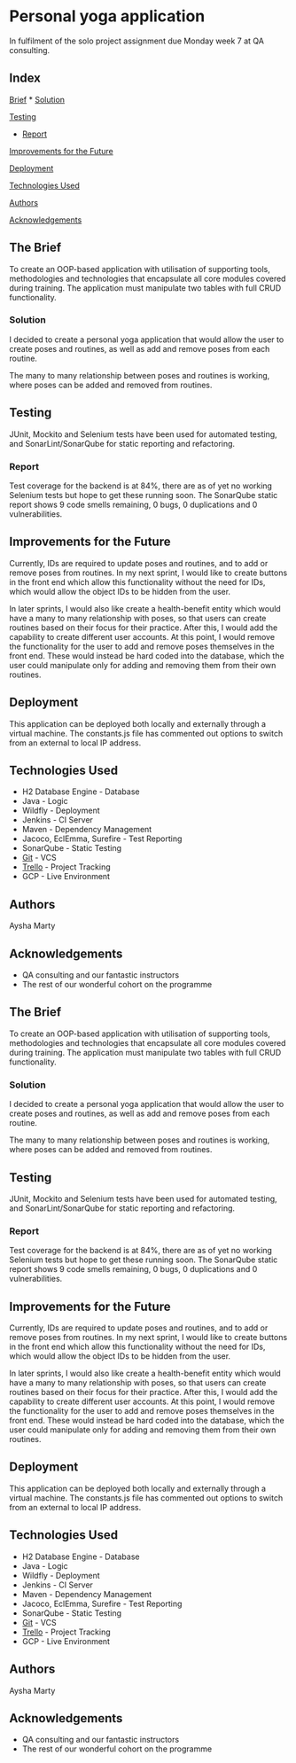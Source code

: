 # Personal yoga application

In fulfilment of the solo project assignment due Monday week 7 at QA consulting.

## Index
[Brief](##The-Brief)
	* [Solution](###Solution)
	
[Testing](##Testing)
   * [Report](###Report)
     
[Improvements for the Future](##Improvements-for-the-Future)
     
[Deployment](##Deployment)
     
[Technologies Used](Technologies-Used)

[Authors](##Authors)

[Acknowledgements](##Acknowledgements)


## The Brief

To create an OOP-based application with utilisation of supporting tools, methodologies and technologies that encapsulate all core modules covered during training. The application must manipulate two tables with full CRUD functionality.

### Solution

I decided to create a personal yoga application that would allow the user to create poses and routines, as well as add and remove poses from each routine.

The many to many relationship between poses and routines is working, where poses can be added and removed from routines.


## Testing

JUnit, Mockito and Selenium tests have been used for automated testing, and SonarLint/SonarQube for static reporting and refactoring.
### Report

Test coverage for the backend is at 84%, there are as of yet no working Selenium tests but hope to get these running soon.
The SonarQube static report shows 9 code smells remaining, 0 bugs, 0 duplications and 0 vulnerabilities.

## Improvements for the Future

Currently, IDs are required to update poses and routines, and to add or remove poses from routines. In my next sprint, I would like to create buttons in the front end which allow this functionality without the need for IDs, which would allow the object IDs to be hidden from the user.

In later sprints, I would also like create a health-benefit entity which would have a many to many relationship with poses, so that users can create routines based on their focus for their practice. After this, I would add the capability to create different user accounts. At this point, I would remove the functionality for the user to add and remove poses themselves in the front end. These would instead be hard coded into the database, which the user could manipulate only for adding and removing them from their own routines.

## Deployment

This application can be deployed both locally and externally through a virtual machine. The constants.js file has commented out options to switch from an external to local IP address.

## Technologies Used

* H2 Database Engine - Database
* Java - Logic
* Wildfly - Deployment
* Jenkins - CI Server
* Maven - Dependency Management
* Jacoco, EclEmma, Surefire - Test Reporting
* SonarQube - Static Testing
* [Git](https://github.com/ayshamarty/SoloProject.git) - VCS
* [Trello](https://trello.com/qasoloproject) - Project Tracking
* GCP - Live Environment


## Authors

Aysha Marty

## Acknowledgements

* QA consulting and our fantastic instructors
* The rest of our wonderful cohort on the programme


## The Brief

To create an OOP-based application with utilisation of supporting tools, methodologies and technologies that encapsulate all core modules covered during training. The application must manipulate two tables with full CRUD functionality.

### Solution

I decided to create a personal yoga application that would allow the user to create poses and routines, as well as add and remove poses from each routine.

The many to many relationship between poses and routines is working, where poses can be added and removed from routines.


## Testing

JUnit, Mockito and Selenium tests have been used for automated testing, and SonarLint/SonarQube for static reporting and refactoring.
### Report

Test coverage for the backend is at 84%, there are as of yet no working Selenium tests but hope to get these running soon.
The SonarQube static report shows 9 code smells remaining, 0 bugs, 0 duplications and 0 vulnerabilities.

## Improvements for the Future

Currently, IDs are required to update poses and routines, and to add or remove poses from routines. In my next sprint, I would like to create buttons in the front end which allow this functionality without the need for IDs, which would allow the object IDs to be hidden from the user.

In later sprints, I would also like create a health-benefit entity which would have a many to many relationship with poses, so that users can create routines based on their focus for their practice. After this, I would add the capability to create different user accounts. At this point, I would remove the functionality for the user to add and remove poses themselves in the front end. These would instead be hard coded into the database, which the user could manipulate only for adding and removing them from their own routines.

## Deployment

This application can be deployed both locally and externally through a virtual machine. The constants.js file has commented out options to switch from an external to local IP address.

## Technologies Used

* H2 Database Engine - Database
* Java - Logic
* Wildfly - Deployment
* Jenkins - CI Server
* Maven - Dependency Management
* Jacoco, EclEmma, Surefire - Test Reporting
* SonarQube - Static Testing
* [Git](https://github.com/ayshamarty/SoloProject.git) - VCS
* [Trello](https://trello.com/qasoloproject) - Project Tracking
* GCP - Live Environment


## Authors

Aysha Marty

## Acknowledgements

* QA consulting and our fantastic instructors
* The rest of our wonderful cohort on the programme

